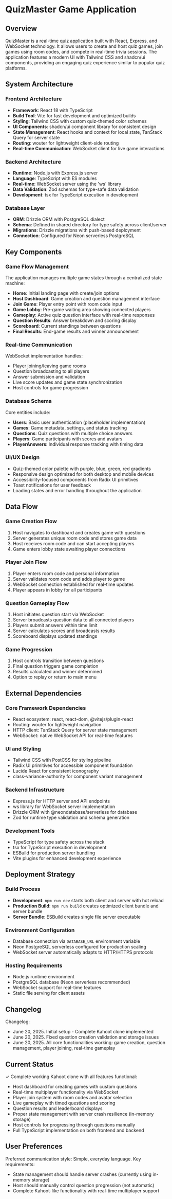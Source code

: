 # QuizMaster Game Application

## Overview

QuizMaster is a real-time quiz application built with React, Express, and WebSocket technology. It allows users to create and host quiz games, join games using room codes, and compete in real-time trivia sessions. The application features a modern UI with Tailwind CSS and shadcn/ui components, providing an engaging quiz experience similar to popular quiz platforms.

## System Architecture

### Frontend Architecture

- **Framework**: React 18 with TypeScript
- **Build Tool**: Vite for fast development and optimized builds
- **Styling**: Tailwind CSS with custom quiz-themed color schemes
- **UI Components**: shadcn/ui component library for consistent design
- **State Management**: React hooks and context for local state, TanStack Query for server state
- **Routing**: wouter for lightweight client-side routing
- **Real-time Communication**: WebSocket client for live game interactions

### Backend Architecture

- **Runtime**: Node.js with Express.js server
- **Language**: TypeScript with ES modules
- **Real-time**: WebSocket server using the 'ws' library
- **Data Validation**: Zod schemas for type-safe data validation
- **Development**: tsx for TypeScript execution in development

### Database Layer

- **ORM**: Drizzle ORM with PostgreSQL dialect
- **Schema**: Defined in shared directory for type safety across client/server
- **Migrations**: Drizzle migrations with push-based deployment
- **Connection**: Configured for Neon serverless PostgreSQL

## Key Components

### Game Flow Management

The application manages multiple game states through a centralized state machine:

- **Home**: Initial landing page with create/join options
- **Host Dashboard**: Game creation and question management interface
- **Join Game**: Player entry point with room code input
- **Game Lobby**: Pre-game waiting area showing connected players
- **Gameplay**: Active quiz question interface with real-time responses
- **Question Results**: Answer breakdown and scoring display
- **Scoreboard**: Current standings between questions
- **Final Results**: End-game results and winner announcement

### Real-time Communication

WebSocket implementation handles:

- Player joining/leaving game rooms
- Question broadcasting to all players
- Answer submission and validation
- Live score updates and game state synchronization
- Host controls for game progression

### Database Schema

Core entities include:

- **Users**: Basic user authentication (placeholder implementation)
- **Games**: Game metadata, settings, and status tracking
- **Questions**: Quiz questions with multiple choice answers
- **Players**: Game participants with scores and avatars
- **PlayerAnswers**: Individual response tracking with timing data

### UI/UX Design

- Quiz-themed color palette with purple, blue, green, red gradients
- Responsive design optimized for both desktop and mobile devices
- Accessibility-focused components from Radix UI primitives
- Toast notifications for user feedback
- Loading states and error handling throughout the application

## Data Flow

### Game Creation Flow

1. Host navigates to dashboard and creates game with questions
2. Server generates unique room code and stores game data
3. Host receives room code and can start accepting players
4. Game enters lobby state awaiting player connections

### Player Join Flow

1. Player enters room code and personal information
2. Server validates room code and adds player to game
3. WebSocket connection established for real-time updates
4. Player appears in lobby for all participants

### Question Gameplay Flow

1. Host initiates question start via WebSocket
2. Server broadcasts question data to all connected players
3. Players submit answers within time limit
4. Server calculates scores and broadcasts results
5. Scoreboard displays updated standings

### Game Progression

1. Host controls transition between questions
2. Final question triggers game completion
3. Results calculated and winner determined
4. Option to replay or return to main menu

## External Dependencies

### Core Framework Dependencies

- React ecosystem: react, react-dom, @vitejs/plugin-react
- Routing: wouter for lightweight navigation
- HTTP client: TanStack Query for server state management
- WebSocket: native WebSocket API for real-time features

### UI and Styling

- Tailwind CSS with PostCSS for styling pipeline
- Radix UI primitives for accessible component foundation
- Lucide React for consistent iconography
- class-variance-authority for component variant management

### Backend Infrastructure

- Express.js for HTTP server and API endpoints
- ws library for WebSocket server implementation
- Drizzle ORM with @neondatabase/serverless for database
- Zod for runtime type validation and schema generation

### Development Tools

- TypeScript for type safety across the stack
- tsx for TypeScript execution in development
- ESBuild for production server bundling
- Vite plugins for enhanced development experience

## Deployment Strategy

### Build Process

- **Development**: `npm run dev` starts both client and server with hot reload
- **Production Build**: `npm run build` creates optimized client bundle and server bundle
- **Server Bundle**: ESBuild creates single file server executable

### Environment Configuration

- Database connection via `DATABASE_URL` environment variable
- Neon PostgreSQL serverless configured for production scaling
- WebSocket server automatically adapts to HTTP/HTTPS protocols

### Hosting Requirements

- Node.js runtime environment
- PostgreSQL database (Neon serverless recommended)
- WebSocket support for real-time features
- Static file serving for client assets

## Changelog

Changelog:

- June 20, 2025. Initial setup - Complete Kahoot clone implemented
- June 20, 2025. Fixed question creation validation and storage issues
- June 20, 2025. All core functionalities working: game creation, question management, player joining, real-time gameplay

## Current Status

✓ Complete working Kahoot clone with all features functional:

- Host dashboard for creating games with custom questions
- Real-time multiplayer functionality via WebSocket
- Player join system with room codes and avatar selection
- Live gameplay with timed questions and scoring
- Question results and leaderboard displays
- Proper state management with server crash resilience (in-memory storage)
- Host controls for progressing through questions manually
- Full TypeScript implementation on both frontend and backend

## User Preferences

Preferred communication style: Simple, everyday language.
Key requirements:

- State management should handle server crashes (currently using in-memory storage)
- Host should manually control question progression (not automatic)
- Complete Kahoot-like functionality with real-time multiplayer support
